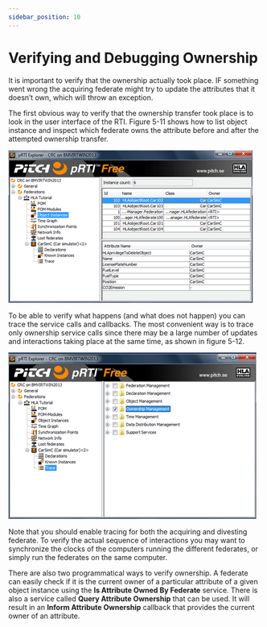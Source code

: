```yaml
---
sidebar_position: 10
---
```


# Verifying and Debugging Ownership

It is important to verify that the ownership actually took place. IF something went wrong the acquiring federate might try to update the attributes that it doesn’t own, which will throw an exception.

The first obvious way to verify that the ownership transfer took place is to look in the user interface of the RTI. Figure 5-11 shows how to list object instance and inspect which federate owns the attribute before and after the attempted ownership transfer.

![11-rti-object-view.png](img%2F11-rti-object-view.png)

To be able to verify what happens (and what does not happen) you can trace the service calls and callbacks. The most convenient way is to trace only ownership service calls since there may be a large number of updates and interactions taking place at the same time, as shown in figure 5-12.

![12-rti-trace.png](img%2F12-rti-trace.png)

Note that you should enable tracing for both the acquiring and divesting federate. To verify the actual sequence of interactions you may want to synchronize the clocks of the computers running the different federates, or simply run the federates on the same computer.

There are also two programmatical ways to verify ownership. A federate can easily check if it is the current owner of a particular attribute of a given object instance using the **Is Attribute Owned By Federate** service. There is also a service called **Query Attribute Ownership** that can be used. It will result in an **Inform Attribute Ownership** callback that provides the current owner of an attribute.
